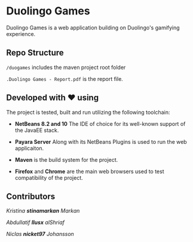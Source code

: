 # Duolingo Games

Duolingo Games is a web application building on Duolingo's gamifying experience.

## Repo Structure

`/duogames` includes the maven project root folder

`.Duolingo Games - Report.pdf` is the report file.

## Developed with ❤️ using

The project is tested, built and run utilizing the following toolchain:

- __NetBeans 8.2 and 10__ The IDE of choice for its well-known support of the JavaEE stack.
- __Payara Server__ Along with its NetBeans Plugins is used to run the web applicaiton.

- __Maven__ is the build system for the project.

- __Firefox__ and __Chrome__ are the main web browsers used to test compatibility of the project.

## Contributors
_Kristina __stinamarkan__ Markan_

_Abdullatif __llusx__ alShriaf_

_Niclas __nicket97__ Johansson_

